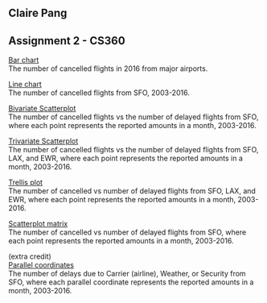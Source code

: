 ## Claire Pang
## Assignment 2 - CS360

[Bar chart](https://gist.github.com/cpang4/bc01e429efb6d6933c82d2595735250d)   
The number of cancelled flights in 2016 from major airports.

[Line chart](https://gist.github.com/cpang4/14098b349851b92eb652396c33983d3c)   
The number of cancelled flights from SFO, 2003-2016.

[Bivariate Scatterplot](https://gist.github.com/cpang4/bbaba616f9c12fccb49edf59d56d9735)   
The number of cancelled flights vs the number of delayed flights from SFO, where each point represents the reported amounts in a month, 2003-2016.

[Trivariate Scatterplot](https://gist.github.com/cpang4/9a5bbe7b36a9b07231fd64ccda065163)   
The number of cancelled flights vs the number of delayed flights from SFO, LAX, and EWR, where each point represents the reported amounts in a month, 2003-2016.

[Trellis plot](https://gist.github.com/cpang4/bec7eb83c06b7778d94e6e38fbf30e75)   
The number of cancelled vs number of delayed flights from SFO, LAX, and EWR, where each point represents the reported amounts in a month, 2003-2016.

[Scatterplot matrix](https://gist.github.com/cpang4/bd18da802d799164304314b4625ca248)   
The number of cancelled vs number of delayed flights from SFO, where each point represents the reported amounts in a month, 2003-2016.

(extra credit)   
[Parallel coordinates](https://gist.github.com/cpang4/f808b536ff634d1c44c53d79729544dc)   
The number of delays due to Carrier (airline), Weather, or Security from SFO, where each parallel coordinate represents the reported amounts in a month, 2003-2016.
